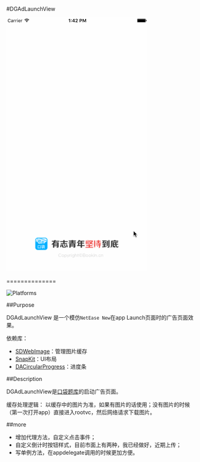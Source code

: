 #DGAdLaunchView

![img](demo.gif)

==============

![Platforms](https://cocoapod-badges.herokuapp.com/p/MZTimerLabel/badge.png)

##Purpose

DGAdLaunchView 是一个模仿`NetEase New`在app Launch页面时的广告页面效果。

依赖库：

* [SDWebImage](https://github.com/rs/SDWebImage)：管理图片缓存
* [SnapKit](https://github.com/SnapKit/SnapKit)：UI布局
* [DACircularProgress](https://github.com/danielamitay/DACircularProgress)：进度条

##Description

DGAdLaunchView是[口袋题库](https://itunes.apple.com/us/app/kou-dai-ti-ku-kao-yan-kao/id927291424?mt=8)的启动广告页面。

缓存处理逻辑：
以缓存中的图片为准，如果有图片的话使用；没有图片的时候（第一次打开app）直接进入rootvc，然后网络请求下载图片。

##more

* 增加代理方法，自定义点击事件；
* 自定义倒计时按钮样式，目前市面上有两种，我已经做好，近期上传；
* 写单例方法，在appdelegate调用的时候更加方便。
